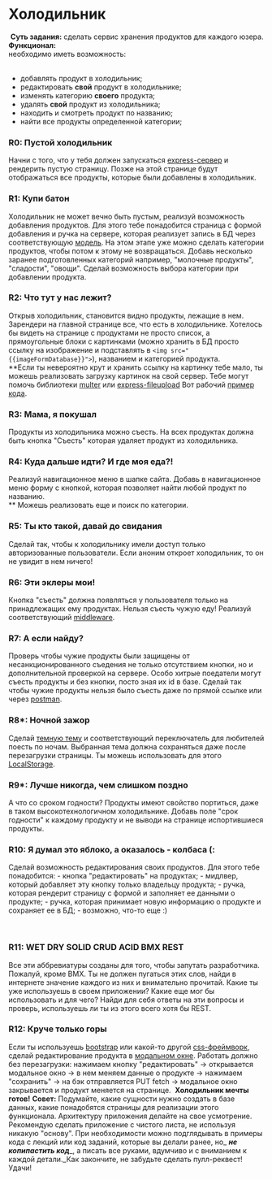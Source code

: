 # Холодильник
​
**Суть задания:** сделать сервис хранения продуктов для каждого юзера.  
​
**Функционал:**  
необходимо иметь возможность:  
​
-   добавлять продукт в холодильник;
-   редактировать **свой** продукт в холодильнике;
-   изменять категорию **своего** продукта;
-   удалять **свой** продукт из холодильника;
-   находить и смотреть продукт по названию;
-   найти все продукты определенной категории;
​
​
### R0:  Пустой холодильник
Начни с того, что у тебя должен запускаться [express-сервер](https://www.npmjs.com/package/express) и рендерить пустую страницу. Позже на этой странице будут отображаться все продукты, которые были добавлены в холодильник.
​
​
### R1:  Купи батон
Холодильник не может вечно быть пустым, реализуй возможность добавления продуктов. Для этого тебе понадобится страница с формой добавления и ручка на сервере, которая реализует запись в БД через соответствующую [модель](https://sequelize.org/master/manual/migrations.html#creating-the-first-model--and-migration-). На этом этапе уже можно сделать категории продуктов, чтобы потом к этому не возвращаться. Добавь несколько заранее подготовленных категорий например, "молочные продукты", "сладости", "овощи". Сделай возможность выбора категории при добавлении продукта.
​
​
### R2:  Что тут у нас лежит?
Открыв холодильник, становится видно продукты, лежащие в нем. Зарендери на главной странице все, что есть в холодильнике. Хотелось бы видеть на странице с продуктами не просто список, а прямоугольные блоки с картинками (можно хранить в БД просто ссылку на изображение и подставлять в `<img src="{{imageFormDatabase}}">`), названием и категорией продукта.  
**Если ты невероятно крут и хранить ссылку на картинку тебе мало, ты можешь реализовать загрузку картинок на свой сервер. Тебе могут помочь библиотеки [multer](https://github.com/expressjs/multer) или [express-fileupload](https://www.npmjs.com/package/express-fileupload) Вот рабочий [пример кода](https://github.com/richardgirges/express-fileupload/tree/master/example#basic-file-upload).
​
​
### R3:  Мама, я покушал
Продукты из холодильника можно съесть. На всех продуктах должна быть кнопка "Съесть" которая удаляет продукт из холодильника.
​
​
### R4:  Куда дальше идти? И где моя еда?!
Реализуй навигационное меню в шапке сайта. Добавь в навигационное меню форму с кнопкой, которая позволяет найти любой продукт по названию.  
** Можешь реализовать еще и поиск по категории.
​
​
### R5:  Ты кто такой, давай до свидания
Сделай так, чтобы к холодильнику имели доступ только авторизованные пользователи. Если аноним откроет холодильник, то он не увидит в нем ничего!
​
​
### R6:  Эти эклеры мои!
Кнопка "съесть" должна появляться у пользователя только на принадлежащих ему продуктах. Нельзя съесть чужую еду! Реализуй соответствующий [middleware](https://expressjs.com/ru/guide/using-middleware.html).
​
​
### R7:  А если найду?
Проверь чтобы чужие продукты были защищены от  несанкционированного съедения не только отсутствием кнопки, но и дополнительной проверкой на сервере. Особо хитрые поедатели могут съесть продукты и без кнопки, посто зная их id в базе. Сделай так чтобы чужие продукты нельзя было съесть даже по прямой ссылке или через [postman](https://www.postman.com/downloads/).
​
​
### R8*: Ночной зажор
Сделай [темную тему](https://medium.com/js-dojo/how-to-enable-dark-mode-on-your-website-with-pure-css-32640335474) и соответствующий переключатель для любителей поесть по ночам. Выбранная тема должна сохраняться даже после перезагрузки страницы. Ты можешь использовать для этого [LocalStorage](https://learn.javascript.ru/localstorage).
​
​
### R9*: Лучше никогда, чем слишком поздно
А что со сроком годности? Продукты имеют свойство портиться, даже в таком высокотехнологичном холодильнике. Добавь поле "срок годности" к каждому продукту и не выводи на странице испортившиеся продукты.
​
​
### R10: Я думал это яблоко, а оказалось - колбаса (:
Сделай возможность редактирования своих продуктов. Для этого тебе понадобится:
	- кнопка "редактировать" на продуктах;
	- мидлвер, который добавляет эту кнопку только владельцу продукта;
	- ручка, которая рендерит страницу с формой и заполняет ее данными о продукте;
	- ручка, которая принимает новую информацию о продукте и сохраняет ее в БД;
	- возможно, что-то еще :)
	
​
### R11: WET DRY SOLID CRUD ACID BMX REST
Все эти аббревиатуры созданы для того, чтобы запутать разработчика. Пожалуй, кроме BMX. Ты не должен пугаться этих слов, найди в интернете значение каждого из них и внимательно прочитай. Какие ты уже используешь в своем приложении? Какие еще мог бы использовать и для чего? Найди для себя ответы на эти вопросы и проверь, используешь ли ты из этого всего хотя бы REST.
​
​
### R12: Круче только горы
Если ты используешь [bootstrap](https://getbootstrap.com/) или какой-то другой [css-фреймворк](https://medium.com/@dev.studio/%D1%84%D1%80%D0%B5%D0%B9%D0%BC%D0%B2%D0%BE%D1%80%D0%BA%D0%B8-%D0%BD%D0%B0-css-2020%D0%B3-6329f9e1550c), сделай редактирование продукта в [модальном окне](https://getbootstrap.com/docs/5.1/components/modal/#examples). Работать должно без перезагрузки: нажимаем кнопку "редактировать" -> открывается модальное окно -> в нем меняем данные о продукте -> нажимаем "сохранить" -> на бэк отправляется PUT fetch -> модальное окно закрывается и продукт меняется на странице. 
​
**Холодильник мечты готов!**
​
**Совет:** Подумайте, какие сущности нужно создать в базе данных, какие понадобятся страницы для реализации этого функционала. Архитектуру приложения делайте на свое усмотрение. Рекомендую сделать приложение с чистого листа, не используя никакую "основу". При необходимости можно подглядывать в примеры кода с лекций или код заданий, которые вы делали ранее, но_ **_не копипастить код_**_, а писать все руками, вдумчиво и с вниманием к каждой детали._Как закончите, не забудьте сделать пулл-реквест!  
Удачи!
